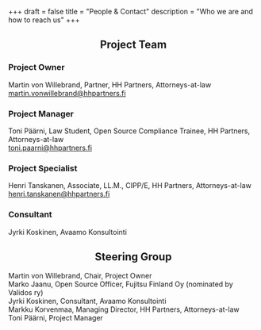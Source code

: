 +++
draft = false
title = "People & Contact"
description = "Who we are and how to reach us"
+++

<h2 style="text-align: center">Project Team</h2>

### Project Owner

Martin von Willebrand, Partner, HH Partners, Attorneys-at-law<br/>
<martin.vonwillebrand@hhpartners.fi>

### Project Manager

Toni Päärni, Law Student, Open Source Compliance Trainee, HH Partners, Attorneys-at-law <br/>
<toni.paarni@hhpartners.fi>

### Project Specialist

Henri Tanskanen, Associate, LL.M., CIPP/E, HH Partners, Attorneys-at-law <br/>
<henri.tanskanen@hhpartners.fi>

### Consultant

Jyrki Koskinen, Avaamo Konsultointi

<h2 style="text-align: center">Steering Group</h2>

Martin von Willebrand, Chair, Project Owner<br />
Marko Jaanu, Open Source Officer, Fujitsu Finland Oy (nominated by Validos ry)<br />
Jyrki Koskinen, Consultant, Avaamo Konsultointi<br />
Markku Korvenmaa, Managing Director, HH Partners, Attorneys-at-law<br />
Toni Päärni, Project Manager<br />
